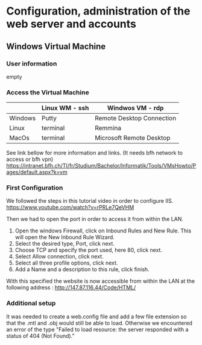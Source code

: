 # Configuration, administration of the web server and accounts


## Windows Virtual Machine

### User information

empty

### Access the Virtual Machine

|   | Linux WM - ssh  | Windwos VM - rdp  |
|---|---|---|
| Windows  | Putty  | Remote Desktop Connection  |
| Linux  | terminal  | Remmina  |
| MacOs  | terminal  | Microsoft Remote Desktop  |

See link bellow for more information and links. (It needs bfh network to access or bfh vpn)
https://intranet.bfh.ch/TI/fr/Studium/Bachelor/Informatik/Tools/VMsHowto/Pages/default.aspx?k=vm

### First Configuration

We followed the steps in this tutorial video in order to configure IIS.
https://www.youtube.com/watch?v=rPRLe7QeVHM

Then we had to open the port in order to access it from within the LAN.
1. Open the windows Firewall, click on Inbound Rules and New Rule. This will open the New Inbound Rule Wizard.
2. Select the desired type, Port, click next.
3. Choose TCP and specify the port used, here 80, click next.
4. Select Allow connection, click next.
5. Select all three profile options, click next.
6. Add a Name and a description to this rule, click finish.

With this specified the website is now accessible from within the LAN at the following address : http://147.87.116.44/Code/HTML/

### Additional setup

It was needed to create a web.config file and add a few file extension so that the .mtl and .obj would still be able to load. Otherwise we encountered an error of the type "Failed to load resource: the server responded with a status of 404 (Not Found)."
